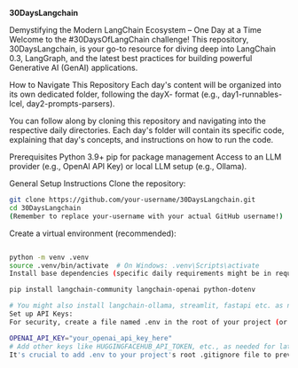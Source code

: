 **30DaysLangchain**

Demystifying the Modern LangChain Ecosystem – One Day at a Time
Welcome to the #30DaysOfLangChain challenge! This repository, 30DaysLangchain, is your go-to resource for diving deep into LangChain 0.3, LangGraph, and the latest best practices for building powerful Generative AI (GenAI) applications.

How to Navigate This Repository
Each day's content will be organized into its own dedicated folder, following the dayX-<topicName> format (e.g., day1-runnables-lcel, day2-prompts-parsers).

You can follow along by cloning this repository and navigating into the respective daily directories. Each day's folder will contain its specific code, explaining that day's concepts, and instructions on how to run the code.

Prerequisites
Python 3.9+
pip for package management
Access to an LLM provider (e.g., OpenAI API Key) or local LLM setup (e.g., Ollama).

General Setup Instructions
Clone the repository:

```bash
git clone https://github.com/your-username/30DaysLangchain.git
cd 30DaysLangchain
(Remember to replace your-username with your actual GitHub username!)
```

Create a virtual environment (recommended):

```bash

python -m venv .venv
source .venv/bin/activate  # On Windows: .venv\Scripts\activate
Install base dependencies (specific daily requirements might be in requirements.txt within each day's folder):
```

```bash
pip install langchain-community langchain-openai python-dotenv

# You might also install langchain-ollama, streamlit, fastapi etc. as needed for later days
Set up API Keys:
For security, create a file named .env in the root of your project (or in specific daily folders if mentioned) and add your API keys:

OPENAI_API_KEY="your_openai_api_key_here"
# Add other keys like HUGGINGFACEHUB_API_TOKEN, etc., as needed for later days
It's crucial to add .env to your project's root .gitignore file to prevent accidentally committing your API keys!
```
